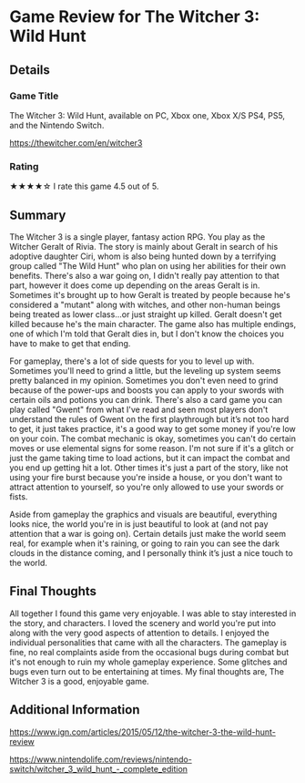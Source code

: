 # Game Review for The Witcher 3: Wild Hunt

## Details

### Game Title

The Witcher 3: Wild Hunt, available on PC, Xbox one, Xbox X/S PS4, PS5, and the Nintendo Switch.

https://thewitcher.com/en/witcher3

### Rating
★★★★☆
I rate this game 4.5 out of 5. 

## Summary

The Witcher 3 is a single player, fantasy action RPG. You play as the Witcher Geralt of Rivia. The story is mainly about Geralt in search of his adoptive daughter Ciri, whom is also being hunted down by a terrifying group called "The Wild Hunt" who plan on using her abilities for their own benefits. There's also a war going on, I didn't really pay attention to that part, however it does come up depending on the areas Geralt is in. Sometimes it's brought up to how Geralt is treated by people because he's considered a "mutant" along with witches, and other non-human beings being treated as lower class...or just straight up killed. Geralt doesn't get killed because he's the main character. The game also has multiple endings, one of which I'm told that Geralt dies in, but I don't know the choices you have to make to get that ending.

For gameplay, there's a lot of side quests for you to level up with. Sometimes you'll need to grind a little, but the leveling up system seems pretty balanced in my opinion. Sometimes you don't even need to grind because of the power-ups and boosts you can apply to your swords with certain oils and potions you can drink. There's also a card game you can play called "Gwent" from what I've read and seen most players don't understand the rules of Gwent on the first playthrough but it’s not too hard to get, it just takes practice, it's a good way to get some money if you're low on your coin. 
The combat mechanic is okay, sometimes you can't do certain moves or use elemental signs for some reason. I'm not sure if it's a glitch or just the game taking time to load actions, but it can impact the combat and you end up getting hit a lot. Other times it's just a part of the story, like not using your fire burst because you're inside a house, or you don't want to attract attention to yourself, so you're only allowed to use your swords or fists.

Aside from gameplay the graphics and visuals are beautiful, everything looks nice, the world you're in is just beautiful to look at (and not pay attention that a war is going on). Certain details just make the world seem real, for example when it's raining, or going to rain you can see the dark clouds in the distance coming, and I personally think it’s just a nice touch to the world.

## Final Thoughts

All together I found this game very enjoyable. I was able to stay interested in the story, and characters. I loved the scenery and world you're put into along with the very good aspects of attention to details. I enjoyed the individual personalities that came with all the characters. The gameplay is fine, no real complaints aside from the occasional bugs during combat but it's not enough to ruin my whole gameplay experience. Some glitches and bugs even turn out to be entertaining at times. My final thoughts are, The Witcher 3 is a good, enjoyable game.

## Additional Information

https://www.ign.com/articles/2015/05/12/the-witcher-3-the-wild-hunt-review

https://www.nintendolife.com/reviews/nintendo-switch/witcher_3_wild_hunt_-_complete_edition
